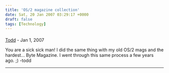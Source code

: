 ```yaml
---
title: 'OS/2 magazine collection'
date: Sat, 20 Jan 2007 03:29:17 +0000
draft: false
tags: [Technology]
---
```



#### 
[Todd](http://www.dma.org/cgi-bin/cgiwrap/tw/toddblog "taw@pobox.com") - <time datetime="2007-01-22 21:31:50">Jan 1, 2007</time>

You are a sick sick man! I did the same thing with my old OS/2 mags and the hardest… Byte Magazine. I went through this same process a few years ago. ;) -todd
<hr />
